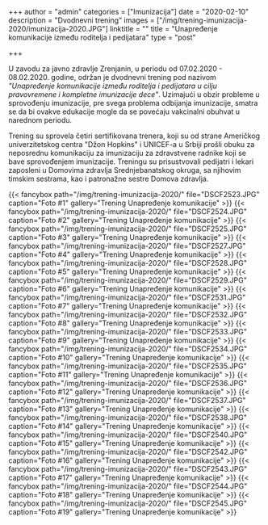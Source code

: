 +++
author = "admin"
categories = ["Imunizacija"]
date = "2020-02-10"
description = "Dvodnevni trening"
images = ["/img/trening-imunizacija-2020/imunizacija-2020.JPG"]
linktitle = ""
title = "Unapređenje komunikacije između roditelja i pedijatara"
type = "post"

+++

U zavodu za javno zdravlje Zrenjanin, u periodu od 07.02.2020 - 08.02.2020. godine, održan je dvodnevni trening pod nazivom _"Unapređenje komunikacije između roditelja i pedijatara u cilju pravovremene i kompletne imunizacije dece"_. Uzimajući u obzir probleme u sprovođenju imunizacije, pre svega problema odbijanja imunizacije, smatra se da bi ovakve edukacije mogle da se povećaju vakcinalni obuhvat u narednom periodu.

Trening su sprovela četiri sertifikovana trenera, koji su od strane Američkog univerzitetskog centra "Džon Hopkins" i UNICEF-a u Srbiji prošli obuku za neposrednu komunikaciju za imunizaciju za zdravstvene radnike koji se bave sprovođenjem imunizacije. Treningu su prisustvovali pedijatri i lekari zaposleni u Domovima zdravlja Srednjebanatskog okruga, sa njihovim timskim sestrama, kao i patronažne sestre Domova zdravlja.

{{< fancybox path="/img/trening-imunizacija-2020/" file="DSCF2523.JPG" caption="Foto #1" gallery="Trening Unapređenje komunikacije" >}}
{{< fancybox path="/img/trening-imunizacija-2020/" file="DSCF2524.JPG" caption="Foto #2" gallery="Trening Unapređenje komunikacije" >}}
{{< fancybox path="/img/trening-imunizacija-2020/" file="DSCF2525.JPG" caption="Foto #3" gallery="Trening Unapređenje komunikacije" >}}
{{< fancybox path="/img/trening-imunizacija-2020/" file="DSCF2527.JPG" caption="Foto #4" gallery="Trening Unapređenje komunikacije" >}}
{{< fancybox path="/img/trening-imunizacija-2020/" file="DSCF2528.JPG" caption="Foto #5" gallery="Trening Unapređenje komunikacije" >}}
{{< fancybox path="/img/trening-imunizacija-2020/" file="DSCF2529.JPG" caption="Foto #6" gallery="Trening Unapređenje komunikacije" >}}
{{< fancybox path="/img/trening-imunizacija-2020/" file="DSCF2531.JPG" caption="Foto #7" gallery="Trening Unapređenje komunikacije" >}}
{{< fancybox path="/img/trening-imunizacija-2020/" file="DSCF2532.JPG" caption="Foto #8" gallery="Trening Unapređenje komunikacije" >}}
{{< fancybox path="/img/trening-imunizacija-2020/" file="DSCF2533.JPG" caption="Foto #9" gallery="Trening Unapređenje komunikacije" >}}
{{< fancybox path="/img/trening-imunizacija-2020/" file="DSCF2534.JPG" caption="Foto #10" gallery="Trening Unapređenje komunikacije" >}}
{{< fancybox path="/img/trening-imunizacija-2020/" file="DSCF2535.JPG" caption="Foto #11" gallery="Trening Unapređenje komunikacije" >}}
{{< fancybox path="/img/trening-imunizacija-2020/" file="DSCF2536.JPG" caption="Foto #12" gallery="Trening Unapređenje komunikacije" >}}
{{< fancybox path="/img/trening-imunizacija-2020/" file="DSCF2537.JPG" caption="Foto #13" gallery="Trening Unapređenje komunikacije" >}}
{{< fancybox path="/img/trening-imunizacija-2020/" file="DSCF2538.JPG" caption="Foto #14" gallery="Trening Unapređenje komunikacije" >}}
{{< fancybox path="/img/trening-imunizacija-2020/" file="DSCF2540.JPG" caption="Foto #15" gallery="Trening Unapređenje komunikacije" >}}
{{< fancybox path="/img/trening-imunizacija-2020/" file="DSCF2542.JPG" caption="Foto #16" gallery="Trening Unapređenje komunikacije" >}}
{{< fancybox path="/img/trening-imunizacija-2020/" file="DSCF2543.JPG" caption="Foto #17" gallery="Trening Unapređenje komunikacije" >}}
{{< fancybox path="/img/trening-imunizacija-2020/" file="DSCF2544.JPG" caption="Foto #18" gallery="Trening Unapređenje komunikacije" >}}
{{< fancybox path="/img/trening-imunizacija-2020/" file="DSCF2545.JPG" caption="Foto #19" gallery="Trening Unapređenje komunikacije" >}}
